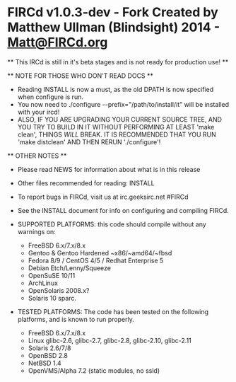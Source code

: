 FIRCd v1.0.3-dev - Fork Created by Matthew Ullman (Blindsight)  2014 - Matt@FIRCd.org
===========================================================================

** This IRCd is still in it's beta stages and is not ready for production use! **

** NOTE FOR THOSE WHO DON'T READ DOCS **

- Reading INSTALL is now a must, as the old DPATH is now specified when configure is run.
- You now need to ./configure --prefix="/path/to/install/it" will be installed with your ircd!
- ALSO, IF YOU ARE UPGRADING YOUR CURRENT SOURCE TREE, AND YOU TRY TO BUILD IN IT WITHOUT PERFORMING AT LEAST 'make clean', THINGS _WILL_ BREAK.  IT IS RECOMMENDED THAT YOU RUN 'make distclean' AND THEN RERUN './configure'!

** OTHER NOTES **

- Please read NEWS for information about what is in this release

- Other files recommended for reading: INSTALL

- To report bugs in FIRCd, visit us at irc.geeksirc.net #FIRCd

- See the INSTALL document for info on configuring and compiling FIRCd.

- SUPPORTED PLATFORMS: this code should compile without any warnings on:
    - FreeBSD 6.x/7.x/8.x
    - Gentoo & Gentoo Hardened ~x86/~amd64/~fbsd
    - Fedora 8/9 / CentOS 4/5 / Redhat Enterprise 5
    - Debian Etch/Lenny/Squeeze
    - OpenSuSE 10/11
    - ArchLinux
    - OpenSolaris 2008.x?
    - Solaris 10 sparc.

- TESTED PLATFORMS:  The code has been tested on the following platforms, and is known to run properly.
    - FreeBSD 6.x/7.x/8.x
    - Linux glibc-2.6, glibc-2.7, glibc-2.8, glibc-2.10, glibc-2.11
    - Solaris 2.6/7/8
    - OpenBSD 2.8
    - NetBSD 1.4
    - OpenVMS/Alpha 7.2 (static modules, no ssld)

